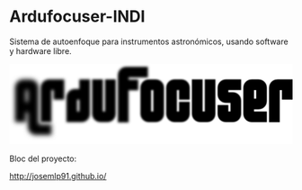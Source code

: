 Ardufocuser-INDI
================

Sistema de autoenfoque para instrumentos astronómicos, usando software y hardware libre.

![](https://raw.githubusercontent.com/josemlp91/Ardufocuser-INDI/master/graphics/logo/simple.png)


Bloc del proyecto:

http://josemlp91.github.io/
